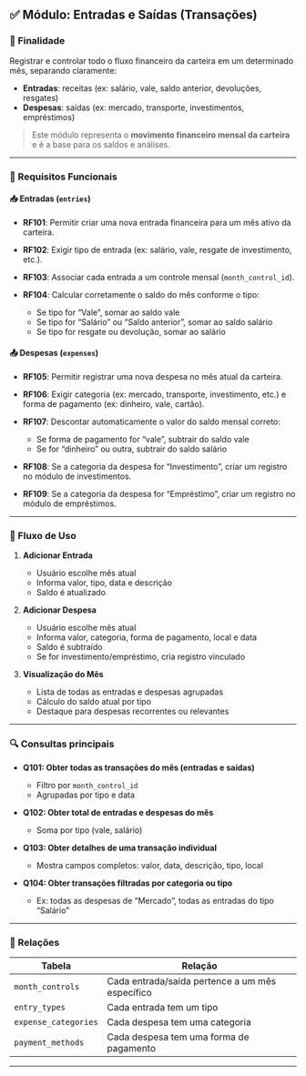 
## ✅ Módulo: Entradas e Saídas (Transações)

### 🎯 Finalidade

Registrar e controlar todo o fluxo financeiro da carteira em um determinado mês, separando claramente:

* **Entradas**: receitas (ex: salário, vale, saldo anterior, devoluções, resgates)
* **Despesas**: saídas (ex: mercado, transporte, investimentos, empréstimos)

> Este módulo representa o **movimento financeiro mensal da carteira** e é a base para os saldos e análises.

---

### 🔧 Requisitos Funcionais

#### 📥 Entradas (`entries`)

* **RF101**: Permitir criar uma nova entrada financeira para um mês ativo da carteira.
* **RF102**: Exigir tipo de entrada (ex: salário, vale, resgate de investimento, etc.).
* **RF103**: Associar cada entrada a um controle mensal (`month_control_id`).
* **RF104**: Calcular corretamente o saldo do mês conforme o tipo:

    * Se tipo for “Vale”, somar ao saldo vale
    * Se tipo for “Salário” ou “Saldo anterior”, somar ao saldo salário
    * Se tipo for resgate ou devolução, somar ao salário

#### 📤 Despesas (`expenses`)

* **RF105**: Permitir registrar uma nova despesa no mês atual da carteira.
* **RF106**: Exigir categoria (ex: mercado, transporte, investimento, etc.) e forma de pagamento (ex: dinheiro, vale, cartão).
* **RF107**: Descontar automaticamente o valor do saldo mensal correto:

    * Se forma de pagamento for “vale”, subtrair do saldo vale
    * Se for “dinheiro” ou outra, subtrair do saldo salário
* **RF108**: Se a categoria da despesa for “Investimento”, criar um registro no módulo de investimentos.
* **RF109**: Se a categoria da despesa for “Empréstimo”, criar um registro no módulo de empréstimos.

---

### 🔁 Fluxo de Uso

1. **Adicionar Entrada**

    * Usuário escolhe mês atual
    * Informa valor, tipo, data e descrição
    * Saldo é atualizado

2. **Adicionar Despesa**

    * Usuário escolhe mês atual
    * Informa valor, categoria, forma de pagamento, local e data
    * Saldo é subtraído
    * Se for investimento/empréstimo, cria registro vinculado

3. **Visualização do Mês**

    * Lista de todas as entradas e despesas agrupadas
    * Cálculo do saldo atual por tipo
    * Destaque para despesas recorrentes ou relevantes

---

### 🔍 Consultas principais

* **Q101: Obter todas as transações do mês (entradas e saídas)**

    * Filtro por `month_control_id`
    * Agrupadas por tipo e data

* **Q102: Obter total de entradas e despesas do mês**

    * Soma por tipo (vale, salário)

* **Q103: Obter detalhes de uma transação individual**

    * Mostra campos completos: valor, data, descrição, tipo, local

* **Q104: Obter transações filtradas por categoria ou tipo**

    * Ex: todas as despesas de “Mercado”, todas as entradas do tipo “Salário”

---

### 🔗 Relações

| Tabela               | Relação                                         |
| -------------------- | ----------------------------------------------- |
| `month_controls`     | Cada entrada/saída pertence a um mês específico |
| `entry_types`        | Cada entrada tem um tipo                        |
| `expense_categories` | Cada despesa tem uma categoria                  |
| `payment_methods`    | Cada despesa tem uma forma de pagamento         |

---
